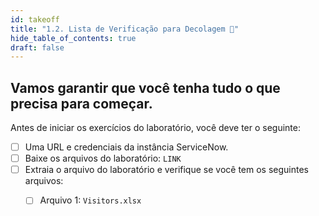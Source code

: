 ```yaml
---
id: takeoff
title: "1.2. Lista de Verificação para Decolagem 🚀"
hide_table_of_contents: true
draft: false
---
```


## Vamos garantir que você tenha tudo o que precisa para começar.

Antes de iniciar os exercícios do laboratório, você deve ter o seguinte:

- [ ] Uma URL e credenciais da instância ServiceNow.
- [ ] Baixe os arquivos do laboratório: `LINK`
- [ ] Extraia o arquivo do laboratório e verifique se você tem os seguintes arquivos:
   - [ ] Arquivo 1: `Visitors.xlsx`

